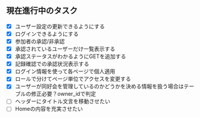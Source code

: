 ## 現在進行中のタスク

- [x] ユーザー設定の更新できるようにする
- [X] ログインできるようにする
- [x] 参加者の承認/非承認
- [x] 承認されているユーザーだけ一覧表示する
- [x] 承認ステータスがわかるようにGETを追加する
- [X] 記録確認での承認状況表示する
- [x] ログイン情報を使って各ページで個人適用
- [x] ロールで分けてページ単位でアクセスを変更する
- [x] ユーザーが同好会を管理しているのかどうかを決める情報を扱う場合はテーブルの修正必要？owner_idで判定
- [ ] ヘッダーにタイトル文言を移動させたい
- [ ] Homeの内容を充実させたい
